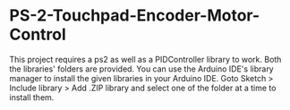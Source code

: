 # PS-2-Touchpad-Encoder-Motor-Control
This project requires a ps2 as well as a PIDController library to work.
Both the libraries' folders are provided. 
You can use the Arduino IDE's library manager to install the given libraries in your Arduino IDE.
Goto Sketch > Include library > Add .ZIP library and select one of the folder at a time to install them.
